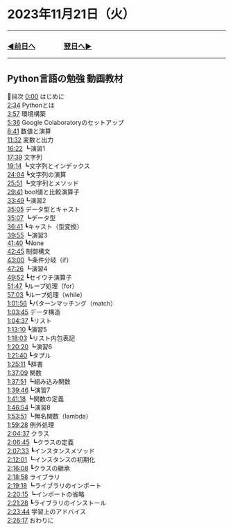 # 2023年11月21日（火）

---

### [◀️前日へ](https://github.com/yuasys/chatty-journal/blob/main/2023/11/2023-11-20.md)&emsp;&emsp;&emsp;&emsp;[翌日へ▶️](https://github.com/yuasys/chatty-journal/blob/main/2023/11/2023-11-22.md)

---

## Python言語の勉強 動画教材

🔷目次
[0:00](https://www.youtube.com/watch?v=W1cnEb8LwVU&t=0s) はじめに  
[2:34](https://www.youtube.com/watch?v=W1cnEb8LwVU&t=154s) Pythonとは  
[3:57](https://www.youtube.com/watch?v=W1cnEb8LwVU&t=237s) 環境構築  
[5:36](https://www.youtube.com/watch?v=W1cnEb8LwVU&t=336s) Google Colaboratoryのセットアップ  
[8:41](https://www.youtube.com/watch?v=W1cnEb8LwVU&t=521s) 数値と演算  
[11:32](https://www.youtube.com/watch?v=W1cnEb8LwVU&t=692s) 変数と出力  
[16:22](https://www.youtube.com/watch?v=W1cnEb8LwVU&t=982s) ┗演習1  
[17:39](https://www.youtube.com/watch?v=W1cnEb8LwVU&t=1059s) 文字列  
[19:14](https://www.youtube.com/watch?v=W1cnEb8LwVU&t=1154) ┗文字列とインデックス  
[24:04](https://www.youtube.com/watch?v=W1cnEb8LwVU&t=1444s) ┗文字列の演算  
[25:51](https://www.youtube.com/watch?v=W1cnEb8LwVU&t=1611s) ┗文字列とメソッド  
[29:41](https://www.youtube.com/watch?v=W1cnEb8LwVU&t=1781s) bool値と比較演算子  
[33:49](https://www.youtube.com/watch?v=W1cnEb8LwVU&t=2029s)┗演習2  
[35:05](https://www.youtube.com/watch?v=W1cnEb8LwVU&t=2105s) データ型とキャスト  
[35:07](https://www.youtube.com/watch?v=W1cnEb8LwVU&t=2107s) ┗データ型  
[36:41](https://www.youtube.com/watch?v=W1cnEb8LwVU&t=2201s) ┗キャスト（型変換）  
[39:55](https://www.youtube.com/watch?v=W1cnEb8LwVU&t=2395s) ┗演習3  
[41:40](https://www.youtube.com/watch?v=W1cnEb8LwVU&t=2500s) ┗None  
[42:45](https://www.youtube.com/watch?v=W1cnEb8LwVU&t=2565s) 制御構文  
[43:00](https://www.youtube.com/watch?v=W1cnEb8LwVU&t=2580s) ┗条件分岐（if）  
[47:26](https://www.youtube.com/watch?v=W1cnEb8LwVU&t=2866s) ┗演習4  
[49:52](https://www.youtube.com/watch?v=W1cnEb8LwVU&t=2992s) ┗セイウチ演算子  
[51:47](https://www.youtube.com/watch?v=W1cnEb8LwVU&t=3107s) ┗ループ処理（for）  
[57:03](https://www.youtube.com/watch?v=W1cnEb8LwVU&t=3423s) ┗ループ処理（while）  
[1:01:56](https://www.youtube.com/watch?v=W1cnEb8LwVU&t=3777s) ┗パターンマッチング（match）  
[1:03:45](https://www.youtube.com/watch?v=W1cnEb8LwVU&t=3825s) データ構造  
[1:04:37](https://www.youtube.com/watch?v=W1cnEb8LwVU&t=3877s) ┗リスト  
[1:13:10](https://www.youtube.com/watch?v=W1cnEb8LwVU&t=4390s) ┗演習5  
[1:18:03](https://www.youtube.com/watch?v=W1cnEb8LwVU&t=4683s) ┗リスト内包表記  
[1:20:20](https://www.youtube.com/watch?v=W1cnEb8LwVU&t=4820s) ┗演習6  
[1:21:40](https://www.youtube.com/watch?v=W1cnEb8LwVU&t=4900s) ┗タプル  
[1:25:11](https://www.youtube.com/watch?v=W1cnEb8LwVU&t=5111s) ┗辞書  
[1:37:09](https://www.youtube.com/watch?v=W1cnEb8LwVU&t=5829s) 関数  
[1:37:51](https://www.youtube.com/watch?v=W1cnEb8LwVU&t=) ┗組み込み関数  
[1:39:46](https://www.youtube.com/watch?v=W1cnEb8LwVU&t=)┗演習7  
[1:41:18](https://www.youtube.com/watch?v=W1cnEb8LwVU&t=) ┗関数の定義  
[1:46:54](https://www.youtube.com/watch?v=W1cnEb8LwVU&t=)┗演習8  
[1:53:51](https://www.youtube.com/watch?v=W1cnEb8LwVU&t=) ┗無名関数（lambda）  
[1:59:28](https://www.youtube.com/watch?v=W1cnEb8LwVU&t=) 例外処理  
[2:04:37](https://www.youtube.com/watch?v=W1cnEb8LwVU&t=) クラス  
[2:06:45](https://www.youtube.com/watch?v=W1cnEb8LwVU&t=) ┗クラスの定義  
[2:07:33](https://www.youtube.com/watch?v=W1cnEb8LwVU&t=) ┗インスタンスメソッド  
[2:12:01](https://www.youtube.com/watch?v=W1cnEb8LwVU&t=) ┗インスタンスの初期化  
[2:16:08](https://www.youtube.com/watch?v=W1cnEb8LwVU&t=) ┗クラスの継承  
[2:18:58](https://www.youtube.com/watch?v=W1cnEb8LwVU&t=) ライブラリ  
[2:19:18](https://www.youtube.com/watch?v=W1cnEb8LwVU&t=) ┗ライブラリのインポート  
[2:20:15](https://www.youtube.com/watch?v=W1cnEb8LwVU&t=) ┗インポートの省略  
[2:21:28](https://www.youtube.com/watch?v=W1cnEb8LwVU&t=) ┗ライブラリのインストール  
[2:23:44](https://www.youtube.com/watch?v=W1cnEb8LwVU&t=) 学習上のアドバイス  
[2:26:17](https://www.youtube.com/watch?v=W1cnEb8LwVU&t=) おわりに  
